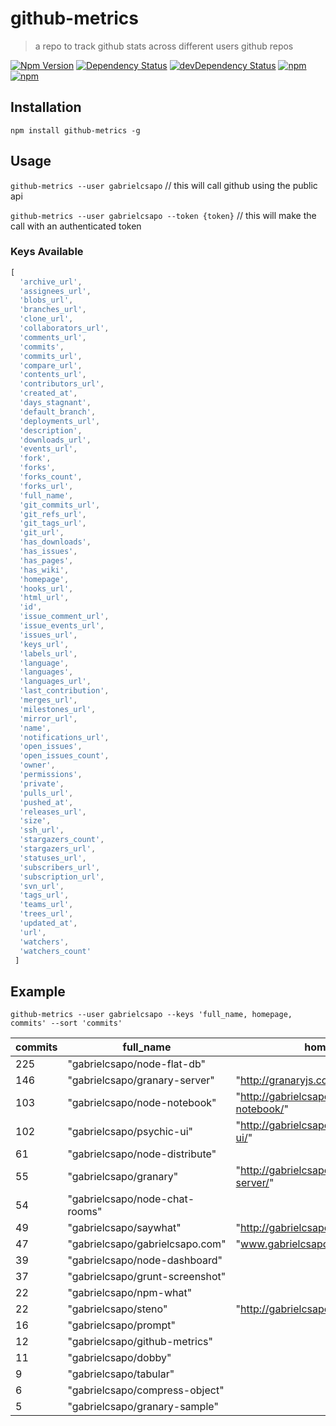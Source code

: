 # github-metrics
> a repo to track github stats across different users github repos

[![Npm Version](https://img.shields.io/npm/v/github-metrics.svg)](https://www.npmjs.com/package/github-metrics)
[![Dependency Status](https://david-dm.org/gabrielcsapo/github-metrics.svg)](https://david-dm.org/gabrielcsapo/github-metrics)
[![devDependency Status](https://david-dm.org/gabrielcsapo/github-metrics/dev-status.svg)](https://david-dm.org/gabrielcsapo/github-metrics#info=devDependencies)
[![npm](https://img.shields.io/npm/dt/github-metrics.svg)]()
[![npm](https://img.shields.io/npm/dm/github-metrics.svg)]()

## Installation

`npm install github-metrics -g`

## Usage

`github-metrics --user gabrielcsapo` // this will call github using the public api

`github-metrics --user gabrielcsapo --token {token}` // this will make the call with an authenticated token

### Keys Available

```javascript
[
  'archive_url',
  'assignees_url',
  'blobs_url',
  'branches_url',
  'clone_url',
  'collaborators_url',
  'comments_url',
  'commits',
  'commits_url',
  'compare_url',
  'contents_url',
  'contributors_url',
  'created_at',
  'days_stagnant',
  'default_branch',
  'deployments_url',
  'description',
  'downloads_url',
  'events_url',
  'fork',
  'forks',
  'forks_count',
  'forks_url',
  'full_name',
  'git_commits_url',
  'git_refs_url',
  'git_tags_url',
  'git_url',
  'has_downloads',
  'has_issues',
  'has_pages',
  'has_wiki',
  'homepage',
  'hooks_url',
  'html_url',
  'id',
  'issue_comment_url',
  'issue_events_url',
  'issues_url',
  'keys_url',
  'labels_url',
  'language',
  'languages',
  'languages_url',
  'last_contribution',
  'merges_url',
  'milestones_url',
  'mirror_url',
  'name',
  'notifications_url',
  'open_issues',
  'open_issues_count',
  'owner',
  'permissions',
  'private',
  'pulls_url',
  'pushed_at',
  'releases_url',
  'size',
  'ssh_url',
  'stargazers_count',
  'stargazers_url',
  'statuses_url',
  'subscribers_url',
  'subscription_url',
  'svn_url',
  'tags_url',
  'teams_url',
  'trees_url',
  'updated_at',
  'url',
  'watchers',
  'watchers_count'
 ]
 ```

## Example

`github-metrics --user gabrielcsapo --keys 'full_name, homepage, commits' --sort 'commits'`

| commits | full_name                       | homepage                                        |
| ------- | ------------------------------- | ----------------------------------------------- |
| 225     | "gabrielcsapo/node-flat-db"     |                                                 |
| 146     | "gabrielcsapo/granary-server"   | "http://granaryjs.com"                          |
| 103     | "gabrielcsapo/node-notebook"    | "http://gabrielcsapo.github.io/node-notebook/"  |
| 102     | "gabrielcsapo/psychic-ui"       | "http://gabrielcsapo.github.io/psychic-ui/"     |
| 61      | "gabrielcsapo/node-distribute"  |                                                 |
| 55      | "gabrielcsapo/granary"          | "http://gabrielcsapo.github.io/granary-server/" |
| 54      | "gabrielcsapo/node-chat-rooms"  |                                                 |
| 49      | "gabrielcsapo/saywhat"          | "http://gabrielcsapo.github.io/saywhat/"        |
| 47      | "gabrielcsapo/gabrielcsapo.com" | "www.gabrielcsapo.com"                          |
| 39      | "gabrielcsapo/node-dashboard"   |                                                 |
| 37      | "gabrielcsapo/grunt-screenshot" |                                                 |
| 22      | "gabrielcsapo/npm-what"         |                                                 |
| 22      | "gabrielcsapo/steno"            | "http://gabrielcsapo.github.io/steno/"          |
| 16      | "gabrielcsapo/prompt"           |                                                 |
| 12      | "gabrielcsapo/github-metrics"   |                                                 |
| 11      | "gabrielcsapo/dobby"            |                                                 |
| 9       | "gabrielcsapo/tabular"          |                                                 |
| 6       | "gabrielcsapo/compress-object"  |                                                 |
| 5       | "gabrielcsapo/granary-sample"   |                                                 |
